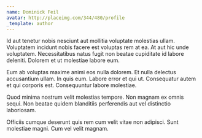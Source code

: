 ```yaml
---
name: Dominick Feil
avatar: http://placeimg.com/344/480/profile
_template: author
---
```

Id aut tenetur nobis nesciunt aut mollitia voluptate molestias ullam. Voluptatem incidunt nobis facere est voluptas rem at ea. At aut hic unde voluptatem. Necessitatibus natus fugit non beatae cupiditate id labore deleniti. Dolorem et ut molestiae labore eum.
  
Eum ab voluptas maxime animi eos nulla dolorem. Et nulla delectus accusantium ullam. In quis eum. Labore error et qui ut. Consequatur autem et qui corporis est. Consequuntur labore molestiae.
  
Quod minima nostrum velit molestias tempore. Non magnam ex omnis sequi. Non beatae quidem blanditiis perferendis aut vel distinctio laboriosam.
  
Officiis cumque deserunt quis rem cum velit vitae non adipisci. Sunt molestiae magni. Cum vel velit magnam.
